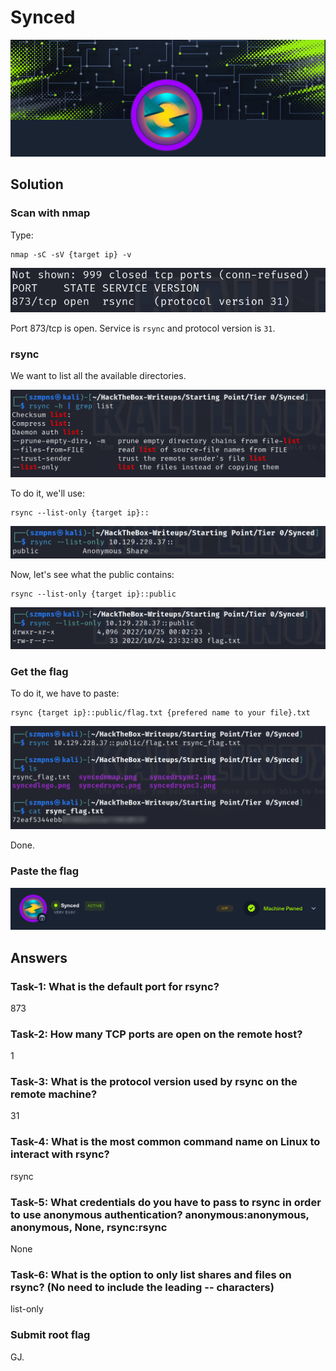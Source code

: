 # Synced      

![Synced](syncedlogo.png)

## Solution

### Scan with nmap

Type:

```
nmap -sC -sV {target ip} -v
```

![nmap](syncednmap.png)

Port 873/tcp is open. Service is `rsync` and protocol version is `31`.

### rsync

We want to list all the available directories.

![rsync](syncedrsync.png)

To do it, we'll use:

```
rsync --list-only {target ip}::
```

![rsync](syncedrsync2.png)

Now, let's see what the public contains:

```
rsync --list-only {target ip}::public
```

![rsync](syncedrsync3.png)

### Get the flag

To do it, we have to paste:

```
rsync {target ip}::public/flag.txt {prefered name to your file}.txt
```

![flag](syncedflag.png)

Done.

### Paste the flag

![pwned](syncedpwned.png)

## Answers

### Task-1: What is the default port for rsync?

873

### Task-2: How many TCP ports are open on the remote host?

1

### Task-3: What is the protocol version used by rsync on the remote machine?

31

### Task-4: What is the most common command name on Linux to interact with rsync?

rsync

### Task-5: What credentials do you have to pass to rsync in order to use anonymous authentication? anonymous:anonymous, anonymous, None, rsync:rsync

None

### Task-6: What is the option to only list shares and files on rsync? (No need to include the leading -- characters)

list-only

### Submit root flag

GJ.